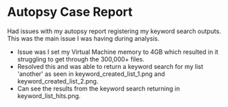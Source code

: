 # Autopsy Case Report

Had issues with my autopsy report registering my keyword search outputs. This was the main issue I was having during analysis.

- Issue was I set my Virtual Machine memory to 4GB which resulted in it struggling to get through the 300,000+ files.
- Resolved this and was able to return a keyword search for my list 'another' as seen in keyword_created_list_1.png and keyword_created_list_2.png.
- Can see the results from the keyword search returning in keyword_list_hits.png.
